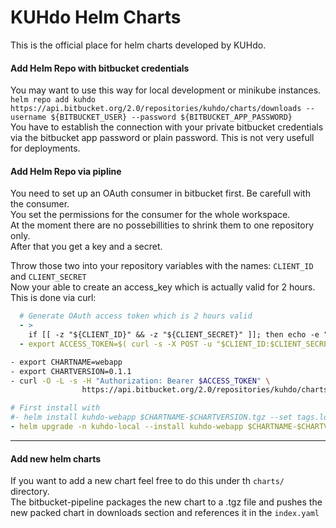 # KUHdo Helm Charts

This is the official place for helm charts developed by KUHdo.
####  Add Helm Repo with bitbucket credentials  
You may want to use this way for local development or minikube instances.  
``helm repo add kuhdo https://api.bitbucket.org/2.0/repositories/kuhdo/charts/downloads --username ${BITBUCKET_USER} --password ${BITBUCKET_APP_PASSWORD}``  
You have to establish the connection with your private bitbucket credentials via the bitbucket app password or plain password. 
This is not very usefull for deployments. 

####  Add Helm Repo via pipline
You need to set up an OAuth consumer in bitbucket first. Be carefull with the consumer.  
You set the permissions for the consumer for the whole workspace.  
At the moment there are no possebillities to shrink them to one repository only.  
After that you get a key and a secret.  
  
Throw those two into your repository variables with the names: ``CLIENT_ID``  and ``CLIENT_SECRET``  
Now your able to create an access_key which is actually valid for 2 hours.
This is done via curl:
```yaml 
  # Generate OAuth access token which is 2 hours valid
  - >
    if [[ -z "${CLIENT_ID}" && -z "${CLIENT_SECRET}" ]]; then echo -e "\\e[31m✖ Error $CLIENT_ID or $CLIENT_SECRET environment variable missing\\e[0m"; fi
  - export ACCESS_TOKEN=$( curl -s -X POST -u "$CLIENT_ID:$CLIENT_SECRET" https://bitbucket.org/site/oauth2/access_token -d grant_type=client_credentials -d scopes=repository  | jq --raw-output '.access_token')
```  
```bash
- export CHARTNAME=webapp
- export CHARTVERSION=0.1.1
- curl -O -L -s -H "Authorization: Bearer $ACCESS_TOKEN" \
                https://api.bitbucket.org/2.0/repositories/kuhdo/charts/downloads/$CHARTNAME-$CHARTVERSION.tgz
`````
````yaml
# First install with
#- helm install kuhdo-webapp $CHARTNAME-$CHARTVERSION.tgz --set tags.local=true
- helm upgrade -n kuhdo-local --install kuhdo-webapp $CHARTNAME-$CHARTVERSION.tgz --set tags.local=true --create-namespace
````
---

#### Add new helm charts

If you want to add a new chart feel free to do this under th ``charts/`` directory.  
The bitbucket-pipeline packages the new chart to a .tgz file and pushes the new packed chart in downloads section and references it in the ``index.yaml``

